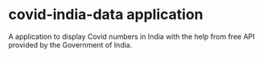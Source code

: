 # covid-india-data application
A application to display Covid numbers in India with the help from free API provided by the Government of India.